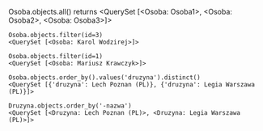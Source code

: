 Osoba.objects.all()
    returns <QuerySet [<Osoba: Osoba1>, <Osoba: Osoba2>, <Osoba: Osoba3>]>

    Osoba.objects.filter(id=3)
    <QuerySet [<Osoba: Karol Wodzirej>]>

    Osoba.objects.filter(id=1)
    <QuerySet [<Osoba: Mariusz Krawczyk>]>

    Osoba.objects.order_by().values('druzyna').distinct()
    <QuerySet [{'druzyna': Lech Poznan (PL)}, {'druzyna': Legia Warszawa (PL)}]>

    Druzyna.objects.order_by('-nazwa')
    <QuerySet [<Druzyna: Lech Poznan (PL)>, <Druzyna: Legia Warszawa (PL)>]>